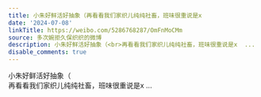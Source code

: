 ```yaml
---
title: 小朱好鲜活好抽象（再看看我们家织儿纯纯社畜，班味很重说是x
date: '2024-07-08'
linkTitle: https://weibo.com/5286768287/OmFnMoCMm
source: 多次婉拒久保织织的微博
description: 小朱好鲜活好抽象（<br>再看看我们家织儿纯纯社畜，班味很重说是x  ...
disable_comments: true
---
```

小朱好鲜活好抽象（<br>再看看我们家织儿纯纯社畜，班味很重说是x  ...